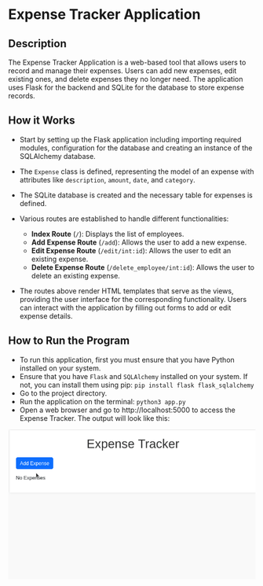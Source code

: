 # Expense Tracker Application

## Description

The Expense Tracker Application is a web-based tool that allows users to record and manage their expenses. Users can add new expenses, edit existing ones, and delete expenses they no longer need. The application uses Flask for the backend and SQLite for the database to store expense records.

## How it Works

- Start by setting up the Flask application including importing required modules, configuration for the database and creating an instance of the SQLAlchemy database.

- The `Expense` class is defined, representing the model of an expense with attributes like `description`, `amount`, `date`, and `category`.

- The SQLite database is created and the necessary table for expenses is defined.

- Various routes are established to handle different functionalities:
    - **Index Route** (`/`): Displays the list of employees.
    - **Add Expense Route** (`/add`): Allows the user to add a new expense.
    - **Edit Expense Route** (`/edit/int:id`): Allows the user to edit an existing expense.
    - **Delete Expense Route** (`/delete_employee/int:id`): Allows the user to delete an existing expense.

- The routes above render HTML templates that serve as the views, providing the user interface for the corresponding functionality. Users can interact with the application by filling out forms to add or edit expense details.

## How to Run the Program

- To run this application, first you must ensure that you have Python installed on your system.
- Ensure that you have `Flask` and `SQLAlchemy` installed on your system. If not, you can install them using pip: `pip install flask flask_sqlalchemy`
- Go to the project directory.
- Run the application on the terminal: `python3 app.py`
- Open a web browser and go to http://localhost:5000 to access the Expense Tracker. The output will look like this:

![Expense Output](output/expense-output.gif)